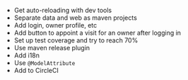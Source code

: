 * Get auto-reloading with dev tools
* Separate data and web as maven projects
* Add login, owner profile, etc
* Add button to appoint a visit for an owner after logging in
* Set up test coverage and try to reach 70%
* Use maven release plugin
* Add i18n
* Use `@ModelAttribute`
* Add to CircleCI
